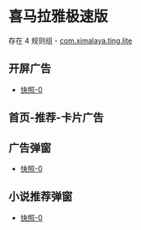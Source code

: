 # 喜马拉雅极速版

存在 4 规则组 - [com.ximalaya.ting.lite](/src/apps/com.ximalaya.ting.lite.ts)

## 开屏广告

- [快照-0](https://gkd-kit.gitee.io/import/13197061)

## 首页-推荐-卡片广告

## 广告弹窗

- [快照-0](https://i.gkd.li/import/13218286)

## 小说推荐弹窗

- [快照-0](https://i.gkd.li/import/13229127)
